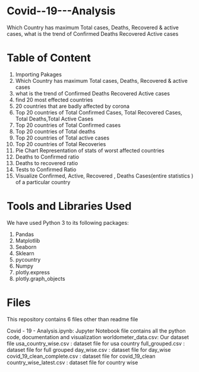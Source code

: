 # Covid--19---Analysis
Which Country has maximum Total cases, Deaths, Recovered &amp; active cases, what is the trend of Confirmed Deaths Recovered Active cases

# Table of Content 

1. Importing Pakages
2. Which Country has maximum Total cases, Deaths, Recovered & active cases
3. what is the trend of Confirmed Deaths Recovered Active cases
4. find 20 most effected countries
5. 20 countries that are badly affected by corona
6. Top 20 countries of Total Confirmed Cases, Total Recovered Cases, Total Deaths,Total Active Cases
7. Top 20 countries of Total Confirmed cases
8. Top 20 countries of Total deaths
9. Top 20 countries of Total active cases
10. Top 20 countries of Total Recoveries
11. Pie Chart Representation of stats of worst affected countries
12. Deaths to Confirmed ratio
13. Deaths to recovered ratio
14. Tests to Confirmed Ratio
15. Visualize Confirmed, Active, Recovered , Deaths Cases(entire statistics ) of a particular country


# Tools and Libraries Used
  We have used Python 3 to its following packages:

1. Pandas
2. Matplotlib
3. Seaborn
4. Sklearn
5. pycountry
6. Numpy
7. plotly.express
8. plotly.graph_objects



# Files

This repository contains 6 files other than readme file

Covid - 19 - Analysis.ipynb: Jupyter Notebook file contains all the python code, documentation and visualization
worldometer_data.csv: Our dataset file
usa_country_wise.csv : dataset file for usa country
full_grouped.csv : dataset file for full grouped 
day_wise.csv : dataset file for day_wise
covid_19_clean_complete.csv : dataset file for  covid_19_clean
country_wise_latest.csv : dataset file for country wise 

